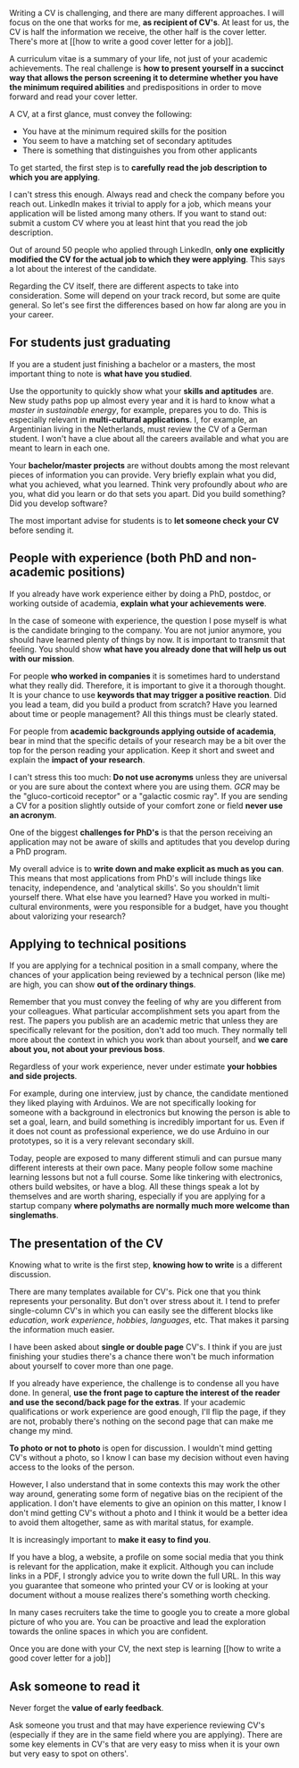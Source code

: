 Writing a CV is challenging, and there are many different approaches. I will focus on the one that works for me, **as recipient of CV's**. At least for us, the CV is half the information we receive, the other half is the cover letter. There's more at [[how to write a good cover letter for a job]]. 

A curriculum vitae is a summary of your life, not just of your academic achievements. The real challenge is **how to present yourself in a succinct way that allows the person screening it to determine whether you have the minimum required abilities** and predispositions in order to move forward and read your cover letter. 

A CV, at a first glance, must convey the following:

- You have at the minimum required skills for the position
- You seem to have a matching set of secondary aptitudes
- There is something that distinguishes you from other applicants

To get started, the first step is to **carefully read the job description to which you are applying**. 

I can't stress this enough. Always read and check the company before you reach out. LinkedIn makes it trivial to apply for a job, which means your application will be listed among many others.  If you want to stand out: submit a custom CV where you at least hint that you read the job description. 

Out of around 50 people who applied through LinkedIn, **only one explicitly modified the CV for the actual job to which they were applying**. This says a lot about the interest of the candidate. 

Regarding the CV itself, there are different aspects to take into consideration. Some will depend on your track record, but some are quite general. So let's see first the differences based on how far along are you in your career. 

## For students just graduating

If you are a student just finishing a bachelor or a masters, the most important thing to note is **what have you studied**. 

Use the opportunity to quickly show what your **skills and aptitudes** are. New study paths pop up almost every year and it is hard to know what a *master in sustainable energy*, for example, prepares you to do. This is especially relevant in **multi-cultural applications**. I, for example, an Argentinian living in the Netherlands, must review the CV of a German student. I won't have a clue about all the careers available and what you are meant to learn in each one. 

Your **bachelor/master projects** are without doubts among the most relevant pieces of information you can provide. Very briefly explain what you did, what you achieved, what you learned. Think very profoundly about *who* are you, what did you learn or do that sets you apart. Did you build something? Did you develop software? 

The most important advise for students is to **let someone check your CV** before sending it. 

## People with experience (both PhD and non-academic positions)

If you already have work experience either by doing a PhD, postdoc, or working outside of academia, **explain what your achievements were**. 

In the case of someone with experience, the question I pose myself is what is the candidate bringing to the company. You are not junior anymore, you should have learned plenty of things by now. It is important to transmit that feeling. You should show **what have you already done that will help us out with our mission**. 

For people **who worked in companies** it is sometimes hard to understand what they really did. Therefore, it is important to give it a thorough thought. It is your chance to use **keywords that may trigger a positive reaction**. Did you lead a team, did you build a product from scratch? Have you learned about time or people management? All this things must be clearly stated. 

For people from **academic backgrounds applying outside of academia**, bear in mind that the specific details of your research may be a bit over the top for the person reading your application. Keep it short and sweet and explain the **impact of your research**. 

I can't stress this too much: **Do not use acronyms** unless they are universal or you are sure about the context where you are using them. *GCR* may be the "gluco-corticoid receptor" or a "galactic cosmic ray". If you are sending a CV for a position slightly outside of your comfort zone or field **never use an acronym**. 

One of the biggest **challenges for PhD's** is that the person receiving an application may not be aware of skills and aptitudes that you develop during a PhD program. 

My overall advice is to **write down and make explicit as much as you can**. This means that most applications from PhD's will include things like tenacity, independence, and 'analytical skills'. So you shouldn't limit yourself there. What else have you learned? Have you worked in multi-cultural environments, were you responsible for a budget, have you thought about valorizing your research? 

## Applying to technical positions

If you are applying for a technical position in a small company, where the chances of your application being reviewed by a technical person (like me) are high, you can show **out of the ordinary things**. 

Remember that you must convey the feeling of why are you different from your colleagues. What particular accomplishment sets you apart from the rest. The papers you publish are an academic metric that unless they are specifically relevant for the position, don't add too much. They normally tell more about the context in which you work than about yourself, and **we care about you, not about your previous boss**. 

Regardless of your work experience, never under estimate **your hobbies and side projects**. 

For example, during one interview, just by chance, the candidate mentioned they liked playing with Arduinos. We are not specifically looking for someone with a background in electronics but knowing the person is able to set a goal, learn, and build something is incredibly important for us. Even if it does not count as professional experience, we do use Arduino in our prototypes, so it is a very relevant secondary skill. 

Today, people are exposed to many different stimuli and can pursue many different interests at their own pace. Many people follow some machine learning lessons but not a full course. Some like tinkering with electronics, others build websites, or have a blog. All these things speak a lot by themselves and are worth sharing, especially if you are applying for a startup company **where polymaths are normally much more welcome than singlemaths**. 

## The presentation of the CV
Knowing what to write is the first step, **knowing how to write** is a different discussion. 

There are many templates available for CV's. Pick one that you think represents your personality. But don't over stress about it. I tend to prefer single-column CV's in which you can easily see the different blocks like *education*, *work experience*, *hobbies*, *languages*, etc. That makes it parsing the information much easier. 

I have been asked about **single or double page** CV's. I think if you are just finishing your studies there's a chance there won't be much information about yourself to cover more than one page. 

If you already have experience, the challenge is to condense all you have done. In general, **use the front page to capture the interest of the reader and use the second/back page for the extras**. If your academic qualifications or work experience are good enough, I'll flip the page, if they are not, probably there's nothing on the second page that can make me change my mind. 

**To photo or not to photo** is open for discussion. I wouldn't mind getting CV's without a photo, so I know I can base my decision without even having access to the looks of the person. 

However, I also understand that in some contexts this may work the other way around, generating some form of negative bias on the recipient of the application. I don't have elements to give an opinion on this matter, I know I don't mind getting CV's without a photo and I think it would be a better idea to avoid them altogether, same as with marital status, for example. 

It is increasingly important to **make it easy to find you**. 

If you have a blog, a website, a profile on some social media that you think is relevant for the application, make it explicit. Although you can include links in a PDF, I strongly advice you to write down the full URL. In this way you guarantee that someone who printed your CV or is looking at your document without a mouse realizes there's something worth checking. 

In many cases recruiters take the time to google you to create a more global picture of who you are. You can be proactive and lead the exploration towards the online spaces in which you are confident. 

Once you are done with your CV, the next step is learning [[how to write a good cover letter for a job]]

## Ask someone to read it
Never forget the **value of early feedback**. 

Ask someone you trust and that may have experience reviewing CV's (especially if they are in the same field where you are applying). There are some key elements in CV's that are very easy to miss when it is your own but very easy to spot on others'. 

